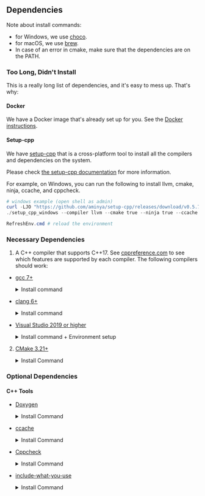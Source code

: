 ## Dependencies

Note about install commands:

- for Windows, we use [choco](https://chocolatey.org/install).
- for macOS, we use [brew](https://brew.sh/).
- In case of an error in cmake, make sure that the dependencies are on the PATH.

### Too Long, Didn't Install

This is a really long list of dependencies, and it's easy to mess up. That's why:

#### Docker

We have a Docker image that's already set up for you. See the [Docker instructions](./README_docker.md).

#### Setup-cpp

We have [setup-cpp](https://github.com/aminya/setup-cpp) that is a cross-platform tool to install all the compilers and
dependencies on the system.

Please check [the setup-cpp documentation](https://github.com/aminya/setup-cpp) for more information.

For example, on Windows, you can run the following to install llvm, cmake, ninja, ccache, and cppcheck.

```ps1
# windows example (open shell as admin)
curl -LJO "https://github.com/aminya/setup-cpp/releases/download/v0.5.7/setup_cpp_windows.exe"
./setup_cpp_windows --compiler llvm --cmake true --ninja true --ccache true --cppcheck true

RefreshEnv.cmd # reload the environment
```

### Necessary Dependencies

1. A C++ compiler that supports C++17.
   See [cppreference.com](https://en.cppreference.com/w/cpp/compiler_support)
   to see which features are supported by each compiler.
   The following compilers should work:

* [gcc 7+](https://gcc.gnu.org/)
  <details>
  <summary>Install command</summary>

    - Debian/Ubuntu:

      	sudo apt install build-essential

    - Windows:

      	choco install mingw -y

    - MacOS:

      	brew install gcc
  </details>

* [clang 6+](https://clang.llvm.org/)
  <details>
  <summary>Install command</summary>

    - Debian/Ubuntu:

      	bash -c "$(wget -O - https://apt.llvm.org/llvm.sh)"

    - Windows:

      Visual Studio 2019 ships with LLVM (see the Visual Studio section). However, to install LLVM separately:

      	choco install llvm -y

      llvm-utils for using external LLVM with Visual Studio generator:

      	git clone https://github.com/zufuliu/llvm-utils.git
      	cd llvm-utils/VS2017
      	.\install.bat

    - MacOS:

      	brew install llvm
  </details>

* [Visual Studio 2019 or higher](https://visualstudio.microsoft.com/)
  <details>
  <summary>Install command + Environment setup</summary>

  On Windows, you need to install Visual Studio 2019 because of the SDK and libraries that ship with it.

  Visual Studio IDE - 2019 Community (installs Clang too):

    	choco install -y visualstudio2019community --package-parameters "add Microsoft.VisualStudio.Workload.NativeDesktop --includeRecommended --includeOptional --passive --locale en-US"

  Put MSVC compiler, Clang compiler, and vcvarsall.bat on the path:

  		choco install vswhere -y
  		refreshenv

  		# change to x86 for 32bit
  		$clpath = vswhere -products * -latest -prerelease -find **/Hostx64/x64/*
  		$clangpath = vswhere -products * -latest -prerelease -find **/Llvm/bin/*
  		$vcvarsallpath =  vswhere -products * -latest -prerelease -find **/Auxiliary/Build/*

  		$path = [System.Environment]::GetEnvironmentVariable("PATH", "User")
  		[Environment]::SetEnvironmentVariable("Path", $path + ";$clpath" + ";$clangpath" + ";$vcvarsallpath", "User")
  		refreshenv

  </details>


2. [CMake 3.21+](https://cmake.org/)
   <details>
   <summary>Install Command</summary>

    - Debian/Ubuntu:

      	sudo apt-get install cmake

    - Windows:

      	choco install cmake -y

    - MacOS:

      	brew install cmake

   </details>

### Optional Dependencies

#### C++ Tools

* [Doxygen](http://doxygen.nl/)
  <details>
  <summary>Install Command</summary>

    - Debian/Ubuntu:

      	sudo apt-get install doxygen
      	sudo apt-get install graphviz

    - Windows:

      	choco install doxygen.install -y
      	choco install graphviz -y

    - MacOS:

      	brew install doxygen
      	brew install graphviz

  </details>


* [ccache](https://ccache.dev/)
  <details>
  <summary>Install Command</summary>

    - Debian/Ubuntu:

      	sudo apt-get install ccache

    - Windows:

      	choco install ccache -y

    - MacOS:

      	brew install ccache

  </details>


* [Cppcheck](http://cppcheck.sourceforge.net/)
  <details>
  <summary>Install Command</summary>

    - Debian/Ubuntu:

      	sudo apt-get install cppcheck

    - Windows:

      	choco install cppcheck -y

    - MacOS:

      	brew install cppcheck

  </details>


* [include-what-you-use](https://include-what-you-use.org/)
  <details>
  <summary>Install Command</summary>

  Follow instructions here:
  https://github.com/include-what-you-use/include-what-you-use#how-to-install
  </details>

